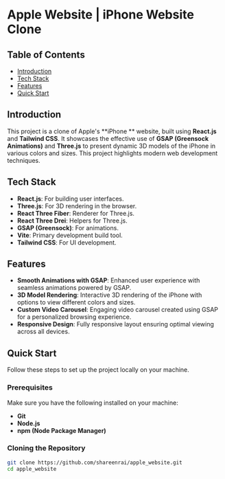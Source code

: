 # Apple Website | iPhone Website Clone

## Table of Contents
- [Introduction](#introduction)
- [ Tech Stack](#tech-stack)
- [ Features](#features)
- [ Quick Start](#quick-start)

## Introduction

This project is a clone of Apple's **iPhone ** website, built using **React.js** and **Tailwind CSS**. It showcases the effective use of **GSAP (Greensock Animations)** and **Three.js** to present dynamic 3D models of the iPhone  in various colors and sizes. This project highlights modern web development techniques. 

## Tech Stack

- **React.js**: For building user interfaces.
- **Three.js**: For 3D rendering in the browser.
- **React Three Fiber**: Renderer for Three.js.
- **React Three Drei**: Helpers for Three.js.
- **GSAP (Greensock)**: For animations.
- **Vite**: Primary development build tool.
- **Tailwind CSS**: For UI development.

## Features

- **Smooth Animations with GSAP**: Enhanced user experience with seamless animations powered by GSAP.
- **3D Model Rendering**: Interactive 3D rendering of the iPhone with options to view different colors and sizes.
- **Custom Video Carousel**: Engaging video carousel created using GSAP for a personalized browsing experience.
- **Responsive Design**: Fully responsive layout ensuring optimal viewing across all devices.

## Quick Start

Follow these steps to set up the project locally on your machine.

### Prerequisites

Make sure you have the following installed on your machine:
- **Git**
- **Node.js**
- **npm (Node Package Manager)**

### Cloning the Repository

```bash
git clone https://github.com/shareenrai/apple_website.git
cd apple_website

